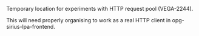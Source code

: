 Temporary location for experiments with HTTP request pool (VEGA-2244).

This will need properly organising to work as a real HTTP client in opg-sirius-lpa-frontend.
